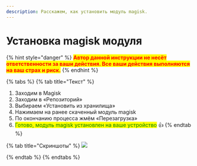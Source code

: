 ```yaml
---
description: Расскажем, как установить модуль magisk.
---
```


# Установка magisk модуля

{% hint style="danger" %}
<mark style="color:red;">**Автор данной инструкции не несёт ответственности за ваши действия. Все ваши действия выполняются на ваш страх и риск.**</mark>
{% endhint %}

{% tabs %}
{% tab title="Текст" %}


1. Заходим в Magisk
2. Заходим в «Репозиторий»
3. Выбираем «Установить из хранилища»
4. Нажимаем на ранее скаченный модуль magisk
5. По окончанию процесса жмём «Перезагрузка»
6. <mark style="color:green;">Готово, модуль magisk установлен на ваше устройство</mark> 👍
{% endtab %}

{% tab title="Скриншоты" %}
![](https://telegra.ph/file/0b2c646d066b06e2666ae.jpg)


{% endtab %}
{% endtabs %}
